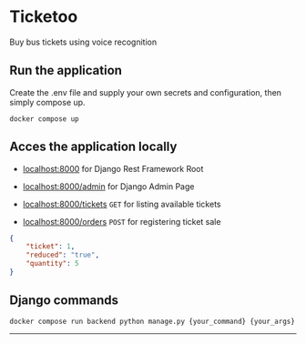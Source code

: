 # Ticketoo
Buy bus tickets using voice recognition

## Run the application

Create the .env file and supply your own secrets and configuration, then simply compose up.

    docker compose up

## Acces the application locally

* [localhost:8000](http://localhost:8000) for Django Rest Framework Root

* [localhost:8000/admin](http://localhost:8000/admin) for Django Admin Page

* [localhost:8000/tickets](http://localhost:8000/tickets) `GET` for listing available tickets

* [localhost:8000/orders](http://localhost:8000/orders) `POST` for registering ticket sale
```json
{
    "ticket": 1,
    "reduced": "true",
    "quantity": 5
}
```

## Django commands

    docker compose run backend python manage.py {your_command} {your_args}
---


